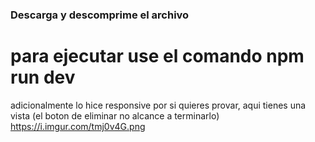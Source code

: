 ### Descarga y descomprime el archivo

# para ejecutar use el comando npm run dev

adicionalmente lo hice responsive por si quieres provar, aqui tienes una vista
(el boton de eliminar no alcance a terminarlo)
https://i.imgur.com/tmj0v4G.png 